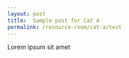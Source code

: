 ```yaml
---
layout: post
title:  Sample post for Cat A
permalink: /resource-room/cat-a/test
---
```

Lorem ipsum sit amet
